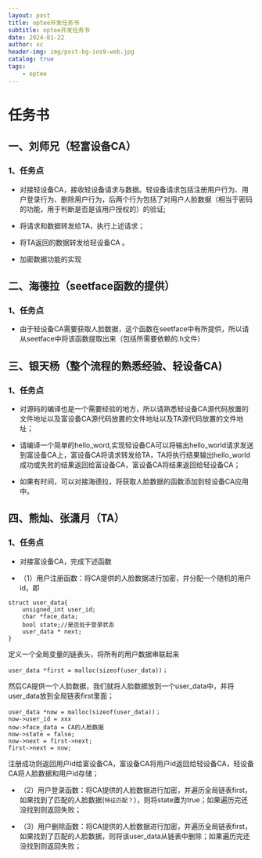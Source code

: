 ```yaml
--- 
layout: post
title: optee开发任务书
subtitle: optee开发任务书
date: 2024-01-22
author: xc
header-img: img/post-bg-ios9-web.jpg
catalog: true
tags:
    - optee
--- 
```


# 任务书

## 一、刘师兄（轻富设备CA）

### 1、任务点

- 对接轻设备CA，接收轻设备请求与数据。轻设备请求包括注册用户行为、用户登录行为、删除用户行为，后两个行为包括了对用户人脸数据（相当于密码的功能，用于判断是否是该用户授权的）的验证;

- 将请求和数据转发给TA，执行上述请求；

- 将TA返回的数据转发给轻设备CA 。 

- 加密数据功能的实现

## 二、海德拉（seetface函数的提供）

### 1、任务点

- 由于轻设备CA需要获取人脸数据，这个函数在seetface中有所提供，所以请从seetface中将该函数提取出来（包括所需要依赖的.h文件）

## 三、银天杨（整个流程的熟悉经验、轻设备CA)

### 1、任务点

- 对源码的编译也是一个需要经验的地方，所以请熟悉轻设备CA源代码放置的文件地址以及富设备CA源代码放置的文件地址以及TA源代码放置的文件地址；

- 请编译一个简单的hello_word,实现轻设备CA可以将输出hello_world请求发送到富设备CA上，富设备CA将请求转发给TA，TA将执行结果输出hello_world成功或失败的结果返回给富设备CA，富设备CA将结果返回给轻设备CA；

- 如果有时间，可以对接海德拉，将获取人脸数据的函数添加到轻设备CA应用中。

## 四、熊灿、张潇月（TA）

### 1、任务点

- 对接富设备CA，完成下述函数

- （1）用户注册函数：将CA提供的人脸数据进行加密，并分配一个随机的用户id，即

```
struct user_data{
    unsigned_int user_id;
    char *face_data;
    bool state;//是否处于登录状态
    user_data * next;
}
```

定义一个全局变量的链表头，将所有的用户数据串联起来

```
user_data *first = malloc(sizeof(user_data))；
```

然后CA提供一个人脸数据，我们就将人脸数据放到一个user_data中，并将user_data放到全局链表first里面； 

```
user_data *now = malloc(sizeof(user_data))；
now->user_id = xxx
now->face_data = CA的人脸数据
now->state = false;
now->next = first->next;
first->next = now;
```



注册成功则返回用户id给富设备CA，富设备CA将用户id返回给轻设备CA，轻设备CA将人脸数据和用户id存储；

- （2）用户登录函数：将CA提供的人脸数据进行加密，并遍历全局链表first，如果找到了匹配的人脸数据(`特征匹配？`），则将state置为true；如果遍历完还没找到则返回失败；

- （3）用户删除函数：将CA提供的人脸数据进行加密，并遍历全局链表first，如果找到了匹配的人脸数据，则将该user_data从链表中删除；如果遍历完还没找到则返回失败；




